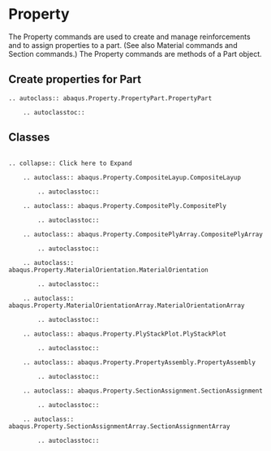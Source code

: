 # Property

The Property commands are used to create and manage reinforcements and to assign properties to a part.
(See also Material commands and Section commands.) The Property commands are methods of a Part object.

## Create properties for Part

```{eval-rst}
.. autoclass:: abaqus.Property.PropertyPart.PropertyPart

    .. autoclasstoc::
```

## Classes

```{eval-rst}

.. collapse:: Click here to Expand

    .. autoclass:: abaqus.Property.CompositeLayup.CompositeLayup

        .. autoclasstoc::

    .. autoclass:: abaqus.Property.CompositePly.CompositePly

        .. autoclasstoc::

    .. autoclass:: abaqus.Property.CompositePlyArray.CompositePlyArray

        .. autoclasstoc::

    .. autoclass:: abaqus.Property.MaterialOrientation.MaterialOrientation

        .. autoclasstoc::

    .. autoclass:: abaqus.Property.MaterialOrientationArray.MaterialOrientationArray

        .. autoclasstoc::

    .. autoclass:: abaqus.Property.PlyStackPlot.PlyStackPlot

        .. autoclasstoc::

    .. autoclass:: abaqus.Property.PropertyAssembly.PropertyAssembly

        .. autoclasstoc::

    .. autoclass:: abaqus.Property.SectionAssignment.SectionAssignment

        .. autoclasstoc::

    .. autoclass:: abaqus.Property.SectionAssignmentArray.SectionAssignmentArray

        .. autoclasstoc::
```
